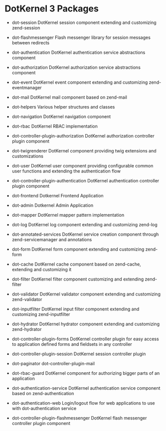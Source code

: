 # DotKernel 3 Packages

 * dot-session
DotKernel session component extending and customizing zend-session

 * dot-flashmessenger
Flash messenger library for session messages between redirects

 * dot-authentication
DotKernel authentication service abstractions component

 * dot-authorization
DotKernel authorization service abstractions component

 * dot-event
DotKernel event component extending and customizing zend-eventmanager

 * dot-mail
DotKernel mail component based on zend-mail

 * dot-helpers
Various helper structures and classes

 * dot-navigation
DotKernel navigation component

 * dot-rbac
DotKernel RBAC implementation

 * dot-controller-plugin-authorization
DotKernel authorization controller plugin component

 * dot-twigrenderer
DotKernel component providing twig extensions and customizations

 * dot-user
DotKernel user component providing configurable common user functions and extending the authentication flow

 * dot-controller-plugin-authentication
DotKernel authentication controller plugin component

 * dot-frontend
Dotkernel Frontend Application

 * dot-admin
Dotkernel Admin Application

 * dot-mapper
DotKernel mapper pattern implementation

 * dot-log
DotKernel log component extending and customizing zend-log

 * dot-annotated-services
DotKernel service creation component through zend-servicemanager and annotations

 * dot-form
DotKernel form component extending and customizing zend-form

 * dot-cache
DotKernel cache component based on zend-cache, extending and customizing it

 * dot-filter
DotKernel filter component customizing and extending zend-filter

 * dot-validator
DotKernel validator component extending and customizing zend-validator

 * dot-inputfilter
DotKernel input filter component extending and customizing zend-inputfilter

 * dot-hydrator
DotKernel hydrator component extending and customizing zend-hydrator

 * dot-controller-plugin-forms
DotKernel controller plugin for easy access to application defined forms and fieldsets in any controller

 * dot-controller-plugin-session
DotKernel session controller plugin

 * dot-paginator
dot-controller-plugin-mail

 * dot-rbac-guard
DotKernel component for authorizing bigger parts of an application

 * dot-authentication-service
DotKernel authentication service component based on zend-authentication

 * dot-authentication-web
Login/logout flow for web applications to use with dot-authentication service

 * dot-controller-plugin-flashmessenger
DotKernel flash messenger controller plugin component

<!-- This style applies only to current page -->
<style>
	.item { background-color: #C71F3A; margin-top: 20px; padding-bottom: 20px; }
	.item h1 { text-align: center; color: #fff; font-size: 61px; padding-top: 20px; }
	.item p { text-align: center; color: #fff; font-size: 23px; padding: 20px 0px; }
	.item .code { background-color: #2E2E2D; width: 80%; margin: auto; }
	.item .code p { padding: 15px 0px; font-size: 16px; }
</style>
